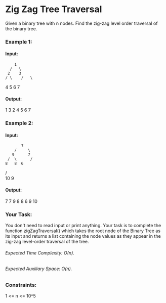 # Zig Zag Tree Traversal

Given a binary tree with n nodes. Find the zig-zag level order traversal of the binary tree.

### Example 1:
#### Input:
        1
      /   \
     2    3
    / \    /   \
   4   5 6   7
#### Output:
1 3 2 4 5 6 7

### Example 2:
#### Input:
           7
        /     \
       9      7
     /  \      /   
    8   8  6     
   /  \
  10  9 
#### Output:
7 7 9 8 8 6 9 10 

### Your Task:
You don't need to read input or print anything. Your task is to complete the function zigZagTraversal() which takes the root node of the Binary Tree as its input and returns a list containing the node values as they appear in the zig-zag level-order traversal of the tree.

###### Expected Time Complexity: O(n).
###### Expected Auxiliary Space: O(n).

### Constraints:
1 <= n <= 10^5

